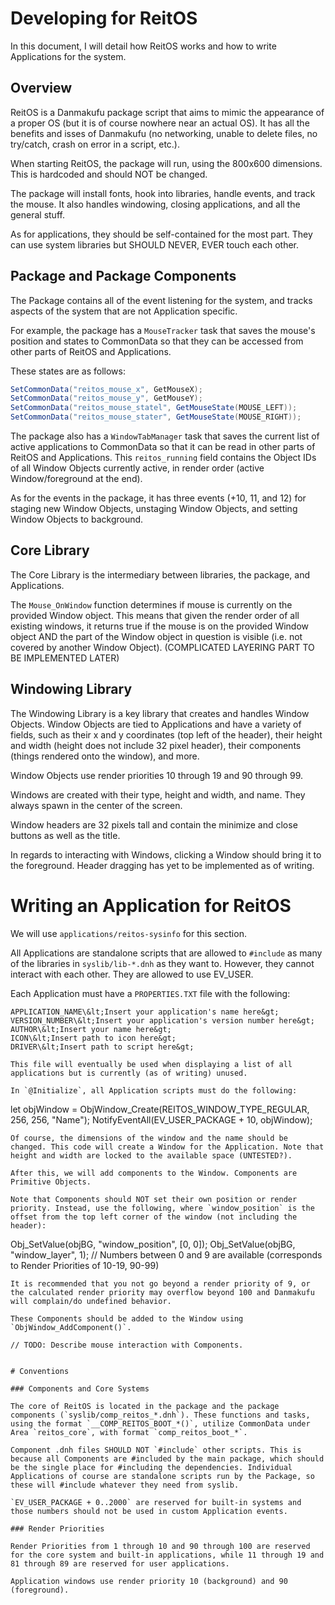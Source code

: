 # Developing for ReitOS

In this document, I will detail how ReitOS works and how to write Applications for the system.

## Overview
ReitOS is a Danmakufu package script that aims to mimic the appearance of a proper OS (but it is of course nowhere near an actual OS). It has all the benefits and isses of Danmakufu (no networking, unable to delete files, no try/catch, crash on error in a script, etc.).

When starting ReitOS, the package will run, using the 800x600 dimensions. This is hardcoded and should NOT be changed.

The package will install fonts, hook into libraries, handle events, and track the mouse. It also handles windowing, closing applications, and all the general stuff. 

As for applications, they should be self-contained for the most part. They can use system libraries but SHOULD NEVER, EVER touch each other. 

## Package and Package Components
The Package contains all of the event listening for the system, and tracks aspects of the system that are not Application specific.

For example, the package has a `MouseTracker` task that saves the mouse's position and states to CommonData so that they can be accessed from other parts of ReitOS and Applications.

These states are as follows:
```java
SetCommonData("reitos_mouse_x", GetMouseX);
SetCommonData("reitos_mouse_y", GetMouseY);
SetCommonData("reitos_mouse_statel", GetMouseState(MOUSE_LEFT));
SetCommonData("reitos_mouse_stater", GetMouseState(MOUSE_RIGHT));
```

The package also has a `WindowTabManager` task that saves the current list of active applications to CommonData so that it can be read in other parts of ReitOS and Applications. This `reitos_running` field contains the Object IDs of all Window Objects currently active, in render order (active Window/foreground at the end).

As for the events in the package, it has three events (+10, 11, and 12) for staging new Window Objects, unstaging Window Objects, and setting Window Objects to background.

## Core Library
The Core Library is the intermediary between libraries, the package, and Applications.

The `Mouse_OnWindow` function determines if mouse is currently on the provided Window object. This means that given the render order of all existing windows, it returns true if the mouse is on the provided Window object AND the part of the Window object in question is visible (i.e. not covered by another Window Object). (COMPLICATED LAYERING PART TO BE IMPLEMENTED LATER)

## Windowing Library
The Windowing Library is a key library that creates and handles Window Objects. Window Objects are tied to Applications and have a variety of fields, such as their x and y coordinates (top left of the header), their height and width (height does not include 32 pixel header), their components (things rendered onto the window), and more. 

Window Objects use render priorities 10 through 19 and 90 through 99.

Windows are created with their type, height and width, and name. They always spawn in the center of the screen.

Window headers are 32 pixels tall and contain the minimize and close buttons as well as the title.

In regards to interacting with Windows, clicking a Window should bring it to the foreground. Header dragging has yet to be implemented as of writing.

# Writing an Application for ReitOS
We will use `applications/reitos-sysinfo` for this section.

All Applications are standalone scripts that are allowed to `#include` as many of the libraries in `syslib/lib-*.dnh` as they want to. However, they cannot interact with each other. They are allowed to use EV_USER.

Each Application must have a `PROPERTIES.TXT` file with the following:
```
APPLICATION_NAME\&lt;Insert your application's name here&gt;
VERSION_NUMBER\&lt;Insert your application's version number here&gt;
AUTHOR\&lt;Insert your name here&gt;
ICON\&lt;Insert path to icon here&gt;
DRIVER\&lt;Insert path to script here&gt;

This file will eventually be used when displaying a list of all applications but is currently (as of writing) unused.

In `@Initialize`, all Application scripts must do the following:
```
let objWindow = ObjWindow_Create(REITOS_WINDOW_TYPE_REGULAR, 256, 256, "Name");
NotifyEventAll(EV_USER_PACKAGE + 10, objWindow);
```
Of course, the dimensions of the window and the name should be changed. This code will create a Window for the Application. Note that height and width are locked to the available space (UNTESTED?).

After this, we will add components to the Window. Components are Primitive Objects.

Note that Components should NOT set their own position or render priority. Instead, use the following, where `window_position` is the offset from the top left corner of the window (not including the header):
```
Obj_SetValue(objBG, "window_position", [0, 0]);
Obj_SetValue(objBG, "window_layer", 1); // Numbers between 0 and 9 are available (corresponds to Render Priorities of 10-19, 90-99)
```
It is recommended that you not go beyond a render priority of 9, or the calculated render priority may overflow beyond 100 and Danmakufu will complain/do undefined behavior.

These Components should be added to the Window using `ObjWindow_AddComponent()`.

// TODO: Describe mouse interaction with Components.


# Conventions

### Components and Core Systems

The core of ReitOS is located in the package and the package components (`syslib/comp_reitos_*.dnh`). These functions and tasks, using the format `__COMP_REITOS_BOOT_*()`, utilize CommonData under Area `reitos_core`, with format `comp_reitos_boot_*`. 

Component .dnh files SHOULD NOT `#include` other scripts. This is because all Components are #included by the main package, which should be the single place for #including the dependencies. Individual Applications of course are standalone scripts run by the Package, so these will #include whatever they need from syslib.

`EV_USER_PACKAGE + 0..2000` are reserved for built-in systems and those numbers should not be used in custom Application events.

### Render Priorities

Render Priorities from 1 through 10 and 90 through 100 are reserved for the core system and built-in applications, while 11 through 19 and 81 through 89 are reserved for user applications.

Application windows use render priority 10 (background) and 90 (foreground).

